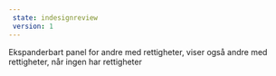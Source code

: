 ```yaml
---
 state: indesignreview
 version: 1
---
```


Ekspanderbart panel for andre med rettigheter, viser også andre med rettigheter, når ingen har rettigheter
